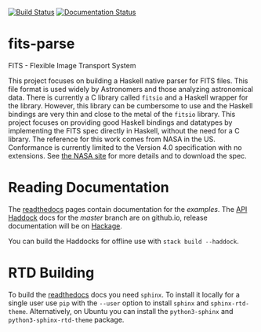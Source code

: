 [![Build Status](https://travis-ci.com/krakrjak/fits-parse.svg?branch=master)](https://travis-ci.com/krakrjak/fits-parse)
[![Documentation Status](https://readthedocs.org/projects/fits-parse/badge/?version=latest)](https://fits-parse.readthedocs.io/en/latest/?badge=latest)

# fits-parse

FITS - Flexible Image Transport System

This project focuses on building a Haskell native parser for FITS files. This file format is used widely by Astronomers and those analyzing astronomical data. There is currently a C library called `fitsio` and a Haskell wrapper for the library. However, this library can be cumbersome to use and the Haskell bindings are very thin and close to the metal of the `fitsio` library. This project focuses on providing good Haskell bindings and datatypes by implementing the FITS spec directly in Haskell, without the need for a C library. The reference for this work comes from NASA in the US. Conformance is currently limited to the Version 4.0 specification with no extensions. See [the NASA site](https://fits.gsfc.nasa.gov/fits_standard.html) for more details and to download the spec.

# Reading Documentation

The [readthedocs](https://fits-parse.readthedocs.org) pages contain documentation for the *examples*.
The [API Haddock](https://krakrjak.github.io/fits-parse/index.html) docs for the *master* branch are
on github.io, release documentation will be on [Hackage](https://hackage.haskell.org/package/fits-parse).

You can build the Haddocks for offline use with `stack build --haddock`.

# RTD Building

To build the [readthedocs](https://fits-parse.readthedocs.org) docs you need `sphinx`. To install it
locally for a single user use `pip` with the `--user` option to install `sphinx` and `sphinx-rtd-theme`.
Alternatively, on Ubuntu you can install the `python3-sphinx` and `python3-sphinx-rtd-theme` package.


